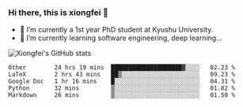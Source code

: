 ### Hi there, this is xiongfei 👋


- 🔭 I’m currently a 1st year PhD student at Kyushu University.
- 🌱 I’m currently learning software engineering, deep learning...

<!--
**Toma62299781/Toma62299781** is a ✨ _special_ ✨ repository because its `README.md` (this file) appears on your GitHub profile.
Here are some ideas to get you started:
-->

![Xiongfei's GitHub stats](https://github-readme-stats.vercel.app/api?username=Toma62299781)

<!--START_SECTION:waka-->
```text
Other        24 hrs 19 mins  ████████████████████▓░░░░   82.23 % 
LaTeX        2 hrs 43 mins   ██▒░░░░░░░░░░░░░░░░░░░░░░   09.23 % 
Google Doc   1 hr 16 mins    █░░░░░░░░░░░░░░░░░░░░░░░░   04.31 % 
Python       32 mins         ▒░░░░░░░░░░░░░░░░░░░░░░░░   01.82 % 
Markdown     26 mins         ▒░░░░░░░░░░░░░░░░░░░░░░░░   01.50 % 
```
<!--END_SECTION:waka-->

